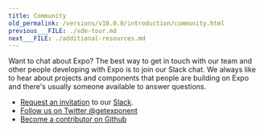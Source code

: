 ```yaml
---
title: Community
old_permalink: /versions/v10.0.0/introduction/community.html
previous___FILE: ./xde-tour.md
next___FILE: ./additional-resources.md
---
```


Want to chat about Expo? The best way to get in touch with our team and other people developing with Expo is to join our Slack chat. We always like to hear about projects and components that people are building on Expo and there's usually someone available to answer questions.

-   [Request an invitation](https://slack.expo.io/) to our [Slack](https://exponentjs.slack.com/).
-   [Follow us on Twitter @getexponent](https://twitter.com/getexponent)
-   [Become a contributor on Github](https://github.com/exponent)
